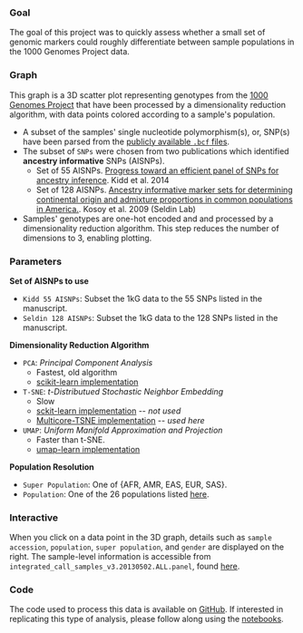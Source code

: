 ### Goal
The goal of this project was to quickly assess whether a small set of genomic markers could roughly differentiate between sample populations in the 1000 Genomes Project data.

### Graph
This graph is a 3D scatter plot representing genotypes from the [1000 Genomes Project](http://www.internationalgenome.org/home) that have been processed by a dimensionality reduction algorithm, with data points colored according to a sample's population.

* A subset of the samples' single nucleotide polymorphism(s), or, SNP(s) have been parsed from the [publicly available `.bcf` files](ftp.1000genomes.ebi.ac.uk/vol1/ftp/release/20130502/supporting/bcf_files/).  
* The subset of `SNPs` were chosen from two publications which identified **ancestry informative** SNPs (AISNPs).
  * Set of 55 AISNPs. [Progress toward an efficient panel of SNPs for ancestry inference](https://www.ncbi.nlm.nih.gov/pubmed?db=pubmed&cmd=Retrieve&dopt=citation&list_uids=24508742). Kidd et al. 2014
  * Set of 128 AISNPs. [Ancestry informative marker sets for determining continental origin and admixture proportions in common populations in America.](https://www.ncbi.nlm.nih.gov/pubmed?cmd=Retrieve&dopt=citation&list_uids=18683858). Kosoy et al. 2009 (Seldin Lab)
* Samples' genotypes are one-hot encoded and and processed by a dimensionality reduction algorithm. This step reduces the number of dimensions to 3, enabling plotting.

### Parameters
**Set of AISNPs to use**  
* `Kidd 55 AISNPs`: Subset the 1kG data to the 55 SNPs listed in the manuscript.
* `Seldin 128 AISNPs`: Subset the 1kG data to the 128 SNPs listed in the manuscript.

**Dimensionality Reduction Algorithm**
* `PCA`: *Principal Component Analysis*
  * Fastest, old algorithm
  * [scikit-learn implementation](https://scikit-learn.org/stable/modules/generated/sklearn.decomposition.PCA.html)
* `T-SNE`: *t-Distributued Stochastic Neighbor Embedding*
  * Slow
  * [sckit-learn implementation](https://scikit-learn.org/stable/modules/generated/sklearn.manifold.TSNE.html) -- *not used*
  * [Multicore-TSNE implementation](https://github.com/DmitryUlyanov/Multicore-TSNE) -- *used here*
* `UMAP`: *Uniform Manifold Approximation and Projection*
  * Faster than t-SNE.
  * [umap-learn implementation](https://umap-learn.readthedocs.io/en/latest/)

**Population Resolution**
* `Super Population`: One of {AFR, AMR, EAS, EUR, SAS}.
* `Population`: One of the 26 populations listed [here](http://www.internationalgenome.org/faq/which-populations-are-part-your-study/).

### Interactive
When you click on a data point in the 3D graph, details such as `sample accession`, `population`, `super population`, and `gender` are displayed on the right. The sample-level information is accessible from `integrated_call_samples_v3.20130502.ALL.panel`, found [here](ftp://ftp.1000genomes.ebi.ac.uk/vol1/ftp/release/20130502/).

### Code  
The code used to process this data is available on [GitHub](https://github.com/arvkevi/tgviz).
If interested in replicating this type of analysis, please follow along using the [notebooks](https://github.com/arvkevi/tgviz/notebooks).
